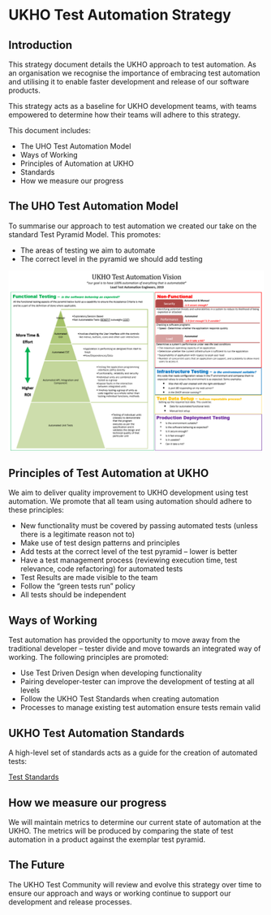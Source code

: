 # UKHO Test Automation Strategy

## Introduction

This strategy document details the UKHO approach to test automation. As an organisation we recognise the importance of embracing test automation and utilising it to enable faster development and release of our software products.

This strategy acts as a baseline for UKHO development teams, with teams empowered to determine how their teams will adhere to this strategy.

This document includes:

* The UHO Test Automation Model
* Ways of Working
* Principles of Automation at UKHO
* Standards
* How we measure our progress

## The UHO Test Automation Model

To summarise our approach to test automation we created our take on the standard Test Pyramid Model. This promotes:

* The areas of testing we aim to automate
* The correct level in the pyramid we should add testing

![Test Automation Vision Diagram](test-automation-vision.png)

## Principles of Test Automation at UKHO

We aim to deliver quality improvement to UKHO development using test automation. We promote that all team using automation should adhere to these principles:

* New functionality must be covered by passing automated tests (unless there is a legitimate reason not to)
* Make use of test design patterns and principles
* Add tests at the correct level of the test pyramid – lower is better
* Have a test management process (reviewing execution time, test relevance, code refactoring) for automated tests
* Test Results are made visible to the team
* Follow the “green tests run” policy
* All tests should be independent

## Ways of Working

Test automation has provided the opportunity to move away from the traditional developer – tester divide and move towards an integrated way of working. The following principles are promoted: 

* Use Test Driven Design when developing functionality
* Pairing developer-tester can improve the development of testing at all levels
* Follow the UKHO Test Standards when creating automation
* Processes to manage existing test automation ensure tests remain valid

## UKHO Test Automation Standards

A high-level set of standards acts as a guide for the creation of automated tests:

[Test Standards](test-code-standards.md)

## How we measure our progress

We will maintain metrics to determine our current state of automation at the UKHO. The metrics will be produced by comparing the state of test automation in a product against the exemplar test pyramid.

## The Future

The UKHO Test Community will review and evolve this strategy over time to ensure our approach and ways or working continue to support our development and release processes.

